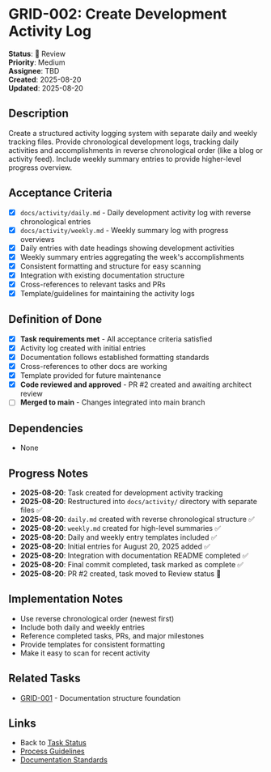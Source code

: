 # GRID-002: Create Development Activity Log

**Status**: 👀 Review  
**Priority**: Medium  
**Assignee**: TBD  
**Created**: 2025-08-20  
**Updated**: 2025-08-20  

## Description
Create a structured activity logging system with separate daily and weekly tracking files. Provide chronological development logs, tracking daily activities and accomplishments in reverse chronological order (like a blog or activity feed). Include weekly summary entries to provide higher-level progress overview.

## Acceptance Criteria
- [x] `docs/activity/daily.md` - Daily development activity log with reverse chronological entries
- [x] `docs/activity/weekly.md` - Weekly summary log with progress overviews
- [x] Daily entries with date headings showing development activities
- [x] Weekly summary entries aggregating the week's accomplishments
- [x] Consistent formatting and structure for easy scanning
- [x] Integration with existing documentation structure
- [x] Cross-references to relevant tasks and PRs
- [x] Template/guidelines for maintaining the activity logs

## Definition of Done
- [x] **Task requirements met** - All acceptance criteria satisfied
- [x] Activity log created with initial entries
- [x] Documentation follows established formatting standards
- [x] Cross-references to other docs are working
- [x] Template provided for future maintenance
- [x] **Code reviewed and approved** - PR #2 created and awaiting architect review
- [ ] **Merged to main** - Changes integrated into main branch

## Dependencies
- None

## Progress Notes
- **2025-08-20**: Task created for development activity tracking
- **2025-08-20**: Restructured into `docs/activity/` directory with separate files ✅
- **2025-08-20**: `daily.md` created with reverse chronological structure ✅
- **2025-08-20**: `weekly.md` created for high-level summaries ✅
- **2025-08-20**: Daily and weekly entry templates included ✅
- **2025-08-20**: Initial entries for August 20, 2025 added ✅
- **2025-08-20**: Integration with documentation README completed ✅
- **2025-08-20**: Final commit completed, task marked as complete ✅
- **2025-08-20**: PR #2 created, task moved to Review status 👀

## Implementation Notes
- Use reverse chronological order (newest first)
- Include both daily and weekly entries
- Reference completed tasks, PRs, and major milestones
- Provide templates for consistent formatting
- Make it easy to scan for recent activity

## Related Tasks
- [GRID-001](./GRID-001.md) - Documentation structure foundation

## Links
- Back to [Task Status](./status.md)
- [Process Guidelines](../process.md)
- [Documentation Standards](../documentation.md)